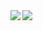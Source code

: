 <a href="https://github.com/anuraghazra/github-readme-stats">
  <img align="left" src="https://github-readme-stats.vercel.app/api?username=pemag10&count_private=true&show_icons=true" />
</a>
<a href="https://github.com/anuraghazra/github-readme-stats">
  <img align="left" src="https://github-readme-stats.vercel.app/api/top-langs/?username=pemag10" />
</a>
